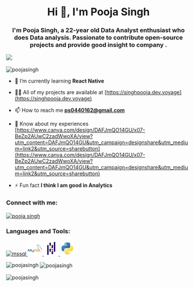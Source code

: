 #  <h1 align="center">Hi 👋, I'm Pooja Singh</h1>
<h3 align="center">I'm Pooja Singh, a 22-year old Data Analyst enthusiast who does Data analysis. Passionate to contribute open-source projects and provide  good insight to company .</h3>
<img src="https://image.myanimelist.net/ui/0YNGMBN7CXMEk-P9BspU4WlXmBe_SGHSnNvwDnnlOFXgoK141ZQMZGqHOwW4COUaA-H7pn7b82XhWJ6H9RN-JR2r3Ga0y_Dm6qoNuOy4HQ_5pyojYSBxN_X8qJc9uVFAVlTXjzR6-iPXyJGc-YQoGztwdaIpDG-mFRbYMwZlW_Q" height="200" />

<p align="left"> <img src="https://komarev.com/ghpvc/?username=poojasingh&label=Profile%20views&color=0e75b6&style=flat" alt="poojasingh" /> </p>

- 🌱 I’m currently learning **React Native**

- 👨‍💻 All of my projects are available at [https://singhpooja.dev.voyage](https://singhpooja.dev.voyage)

- 📫 How to reach me **ps0440162@gmail.com**

- 📄 Know about my experiences [https://www.canva.com/design/DAFJmQO14GU/x07-BeZp2AUwC2zadWwoXA/view?utm_content=DAFJmQO14GU&utm_campaign=designshare&utm_medium=link2&utm_source=sharebutton](https://www.canva.com/design/DAFJmQO14GU/x07-BeZp2AUwC2zadWwoXA/view?utm_content=DAFJmQO14GU&utm_campaign=designshare&utm_medium=link2&utm_source=sharebutton)

- ⚡ Fun fact **I think I am good in Analytics**

<h3 align="left">Connect with me:</h3>
<p align="left">
<a href="https://linkedin.com/in/pooja singh" target="blank"><img align="center" src="https://raw.githubusercontent.com/rahuldkjain/github-profile-readme-generator/master/src/images/icons/Social/linked-in-alt.svg" alt="pooja singh" height="30" width="40" /></a>
</p>

<h3 align="left">Languages and Tools:</h3>
<p align="left"> <a href="https://www.microsoft.com/en-us/sql-server" target="_blank" rel="noreferrer"> <img src="https://www.svgrepo.com/show/303229/microsoft-sql-server-logo.svg" alt="mssql" width="40" height="40"/> </a> <a href="https://www.mysql.com/" target="_blank" rel="noreferrer"> <img src="https://raw.githubusercontent.com/devicons/devicon/master/icons/mysql/mysql-original-wordmark.svg" alt="mysql" width="40" height="40"/> </a> <a href="https://pandas.pydata.org/" target="_blank" rel="noreferrer"> <img src="https://raw.githubusercontent.com/devicons/devicon/2ae2a900d2f041da66e950e4d48052658d850630/icons/pandas/pandas-original.svg" alt="pandas" width="40" height="40"/> </a> <a href="https://www.python.org" target="_blank" rel="noreferrer"> <img src="https://raw.githubusercontent.com/devicons/devicon/master/icons/python/python-original.svg" alt="python" width="40" height="40"/> </a> </p>

<p><img align="left" src="https://github-readme-stats.vercel.app/api/top-langs?username=poojasingh&show_icons=true&locale=en&layout=compact" alt="poojasingh" /></p>

<p>&nbsp;<img align="center" src="https://github-readme-stats.vercel.app/api?username=poojasingh&show_icons=true&locale=en" alt="poojasingh" /></p>

<p><img align="center" src="https://github-readme-streak-stats.herokuapp.com/?user=poojasingh&" alt="poojasingh" /></p>
